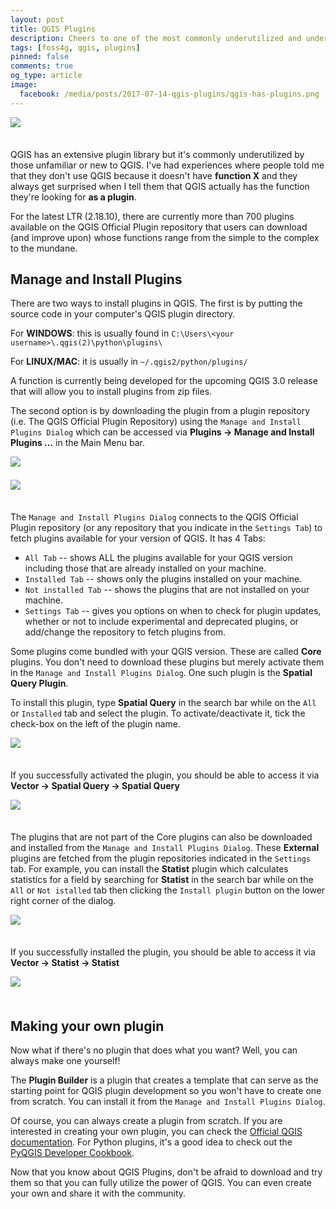 ```yaml
---
layout: post
title: QGIS Plugins
description: Cheers to one of the most commonly underutilized and underappreciated part of QGIS.
tags: [foss4g, qgis, plugins]
pinned: false
comments: true
og_type: article
image:
  facebook: /media/posts/2017-07-14-qgis-plugins/qgis-has-plugins.png
---
```


<div style="padding-bottom: 1.5em;"><img class="img-responsive" style="display: block; margin: auto;" src="{{ site.baseurl }}/media/posts/2017-07-14-qgis-plugins/qgis-has-plugins.png"></div>

QGIS has an extensive plugin library but it's commonly underutilized by those unfamiliar or new to QGIS. I've had experiences where people told me that they don't use QGIS because it doesn't have **function X** and they always get surprised when I tell them that QGIS actually has the function they're looking for **as a plugin**.

For the latest LTR (2.18.10), there are currently more than 700 plugins available on the QGIS Official Plugin repository that users can download (and improve upon) whose functions range from the simple to the complex to the mundane.


## Manage and Install Plugins
There are two ways to install plugins in QGIS. The first is by putting the source code in your computer's QGIS plugin directory.

For **WINDOWS**: this is usually found in ```C:\Users\<your username>\.qgis(2)\python\plugins\```

For **LINUX/MAC**: it is usually in ```~/.qgis2/python/plugins/```

A function is currently being developed for the upcoming QGIS 3.0 release that will allow you to install plugins from zip files.

The second option is by downloading the plugin from a plugin repository (i.e. The QGIS Official Plugin Repository) using the ```Manage and Install Plugins Dialog``` which can be accessed via **Plugins -> Manage and Install Plugins ...** in the Main Menu bar.

<div style="padding-bottom: 1.5em;"><img class="img-responsive" style="display: block; margin: auto;" src="{{ site.baseurl }}/media/posts/2017-07-14-qgis-plugins/manage-and-install.png"></div>

<div style="padding-bottom: 1.5em;"><img class="img-responsive" style="display: block; margin: auto;" src="{{ site.baseurl }}/media/posts/2017-07-14-qgis-plugins/properties.png"></div>

The ```Manage and Install Plugins Dialog``` connects to the QGIS Official Plugin repository (or any repository that you indicate in the ```Settings Tab```) to fetch plugins available for your version of QGIS. It has 4 Tabs:
* ```All Tab``` -- shows ALL the plugins available for your QGIS version including those that are already installed on your machine.
* ```Installed Tab``` -- shows only the plugins installed on your machine.
* ```Not installed Tab``` -- shows the plugins that are not installed on your machine.
* ```Settings Tab``` -- gives you options on when to check for plugin updates, whether or not to include experimental and deprecated plugins, or add/change the repository to fetch plugins from.

Some plugins come bundled with your QGIS version. These are called **Core** plugins. You don't need to download these plugins but merely activate them in the ```Manage and Install Plugins Dialog```. One such plugin is the **Spatial Query Plugin**.

To install this plugin, type **Spatial Query** in the search bar while on the ```All``` or ```Installed``` tab and select the plugin. To activate/deactivate it, tick the check-box on the left of the plugin name.

<div style="padding-bottom: 1.5em;"><img class="img-responsive" style="display: block; margin: auto;" src="{{ site.baseurl }}/media/posts/2017-07-14-qgis-plugins/spatial-query.png"></div>

If you successfully activated the plugin, you should be able to access it via **Vector -> Spatial Query -> Spatial Query**

<div style="padding-bottom: 1.5em;"><img class="img-responsive" style="display: block; margin: auto;" src="{{ site.baseurl }}/media/posts/2017-07-14-qgis-plugins/spatial-query-run.png"></div>

The plugins that are not part of the Core plugins can also be downloaded and installed from the ```Manage and Install Plugins Dialog```. These **External** plugins are fetched from the plugin repositories indicated in the ```Settings``` tab. For example, you can install the **Statist** plugin which calculates statistics for a field by searching for **Statist** in the search bar while on the ```All``` or ```Not istalled``` tab then clicking the ```Install plugin``` button on the lower right corner of the dialog.

<div style="padding-bottom: 1.5em;"><img class="img-responsive" style="display: block; margin: auto;" src="{{ site.baseurl }}/media/posts/2017-07-14-qgis-plugins/statist.png"></div>

If you successfully installed the plugin, you should be able to access it via **Vector -> Statist -> Statist**

<div style="padding-bottom: 1.5em;"><img class="img-responsive" style="display: block; margin: auto;" src="{{ site.baseurl }}/media/posts/2017-07-14-qgis-plugins/statist-run.png"></div>


## Making your own plugin
Now what if there's no plugin that does what you want? Well, you can always make one yourself!

The **Plugin Builder** is a plugin that creates a template that can serve as the starting point for QGIS plugin development so you won't have to create one from scratch. You can install it from the ```Manage and Install Plugins Dialog```.

Of course, you can always create a plugin from scratch. If you are interested in creating your own plugin, you can check the [Official QGIS documentation](http://docs.qgis.org/testing/en/docs/pyqgis_developer_cookbook/plugins.html). For Python plugins, it's a good idea to check out the [PyQGIS Developer Cookbook](http://docs.qgis.org/testing/en/docs/pyqgis_developer_cookbook/).


Now that you know about QGIS Plugins, don't be afraid to download and try them so that you can fully utilize the power of QGIS. You can even create your own and share it with the community.
